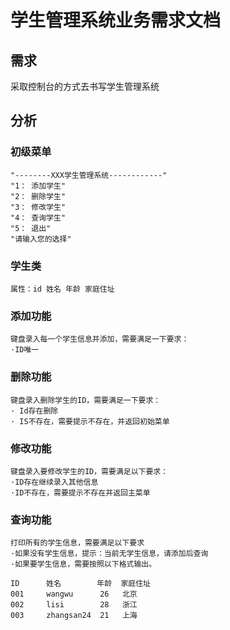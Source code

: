 # 学生管理系统业务需求文档

## 需求

   采取控制台的方式去书写学生管理系统

## 分析

### 初级菜单

    "--------XXX学生管理系统------------"
    "1： 添加学生"
    "2： 删除学生"
    "3： 修改学生"
    "4： 查询学生"
    "5： 退出"
    "请输入您的选择"

### 学生类

    属性：id 姓名 年龄 家庭住址

### 添加功能

    键盘录入每一个学生信息并添加，需要满足一下要求：
    ·ID唯一

### 删除功能

    键盘录入删除学生的ID，需要满足一下要求：
    · Id存在删除
    · IS不存在，需要提示不存在，并返回初始菜单

### 修改功能

    键盘录入要修改学生的ID，需要满足以下要求：
    ·ID存在继续录入其他信息
    ·ID不存在，需要提示不存在并返回主菜单

### 查询功能

    打印所有的学生信息，需要满足以下要求
    ·如果没有学生信息，提示：当前无学生信息，请添加后查询
    ·如果要学生信息，需要按照以下格式输出。

    ID      姓名        年龄  家庭住址
    001     wangwu      26   北京
    002     lisi        28   浙江
    003     zhangsan24  21   上海

